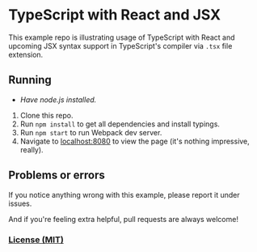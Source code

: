 # TypeScript with React and JSX

This example repo is illustrating usage of TypeScript with React and upcoming JSX syntax support in TypeScript's compiler via `.tsx` file extension.

## Running

 - *Have node.js installed.*


 1. Clone this repo.
 2. Run `npm install` to get all dependencies and install typings.
 3. Run `npm start` to run Webpack dev server.
 4. Navigate to [localhost:8080](http://localhost:8080) to view the page (it's nothing impressive, really).

## Problems or errors

If you notice anything wrong with this example, please report it under issues.

And if you're feeling extra helpful, pull requests are always welcome!


### [License (MIT)](LICENSE.md)
